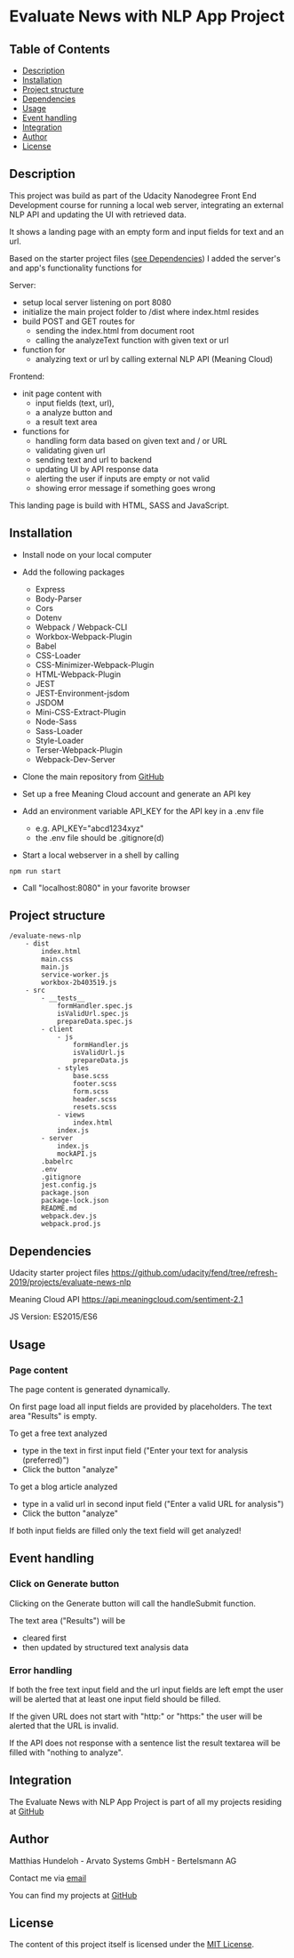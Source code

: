# Evaluate News with NLP App Project

## Table of Contents

* [Description](#description)
* [Installation](#installation)
* [Project structure](#project-structure)
* [Dependencies](#dependencies)
* [Usage](#usage)
* [Event handling](#event-handling)
* [Integration](#integration)
* [Author](#author)
* [License](#license)

## Description

This project was build as part of the Udacity Nanodegree Front End Development course for running a local web server, 
integrating an external NLP API and updating the UI with retrieved data.

It shows a landing page with an empty form and input fields for text and an url.

Based on the starter project files ([see Dependencies](#dependencies)) I added the server's and app's functionality functions for

Server:
* setup local server listening on port 8080
* initialize the main project folder to /dist where index.html resides
* build POST and GET routes for
  * sending the index.html from document root
  * calling the analyzeText function with given text or url
* function for
  * analyzing text or url by calling external NLP API (Meaning Cloud)

Frontend:
* init page content with 
  * input fields (text, url), 
  * a analyze button and 
  * a result text area
* functions for 
  * handling form data based on given text and / or URL
  * validating given url 
  * sending text and url to backend
  * updating UI by API response data
  * alerting the user if inputs are empty or not valid
  * showing error message if something goes wrong

This landing page is build with HTML, SASS and JavaScript.

## Installation
- Install node on your local computer
- Add the following packages
  - Express
  - Body-Parser
  - Cors
  - Dotenv
  - Webpack / Webpack-CLI
  - Workbox-Webpack-Plugin
  - Babel
  - CSS-Loader
  - CSS-Minimizer-Webpack-Plugin
  - HTML-Webpack-Plugin
  - JEST
  - JEST-Environment-jsdom
  - JSDOM
  - Mini-CSS-Extract-Plugin
  - Node-Sass
  - Sass-Loader
  - Style-Loader
  - Terser-Webpack-Plugin
  - Webpack-Dev-Server

- Clone the main repository from [GitHub](https://github.com/MHundeloh/MHundeloh.github.io)
- Set up a free Meaning Cloud account and generate an API key
- Add an environment variable API_KEY for the API key in a .env file
  - e.g. API_KEY="abcd1234xyz"
  - the .env file should be .gitignore(d)
- Start a local webserver in a shell by calling 
```
npm run start
```
- Call "localhost:8080" in your favorite browser

## Project structure
```
/evaluate-news-nlp
    - dist
        index.html
        main.css
        main.js
        service-worker.js
        workbox-2b403519.js
    - src
        - __tests__
            formHandler.spec.js
            isValidUrl.spec.js
            prepareData.spec.js
        - client
            - js
                formHandler.js
                isValidUrl.js
                prepareData.js
            - styles
                base.scss
                footer.scss
                form.scss
                header.scss
                resets.scss
            - views
                index.html
            index.js
        - server
            index.js
            mockAPI.js
        .babelrc
        .env
        .gitignore
        jest.config.js
        package.json
        package-lock.json
        README.md
        webpack.dev.js
        webpack.prod.js
```

## Dependencies
Udacity starter project files <https://github.com/udacity/fend/tree/refresh-2019/projects/evaluate-news-nlp>

Meaning Cloud API <https://api.meaningcloud.com/sentiment-2.1>

JS Version: ES2015/ES6

## Usage

### Page content
The page content is generated dynamically.

On first page load all input fields are provided by placeholders.
The text area "Results" is empty.

To get a free text analyzed
- type in the text in first input field ("Enter your text for analysis (preferred)") 
- Click the button "analyze"

To get a blog article analyzed 
- type in a valid url in second input field ("Enter a valid URL for analysis")
- Click the button "analyze"

If both input fields are filled only the text field will get analyzed!

## Event handling
### Click on Generate button
Clicking on the Generate button will call the handleSubmit function.

The text area ("Results") will be 
- cleared first
- then updated by structured text analysis data

### Error handling
If both the free text input field and the url input fields are left empt the user will be alerted 
that at least one input field should be filled.

If the given URL does not start with "http:" or "https:" the user will be alerted that the URL is invalid.

If the API does not response with a sentence list the result textarea will be filled with "nothing to analyze".

## Integration

The Evaluate News with NLP App Project is part of all my projects residing at [GitHub](https://github.com/MHundeloh.github.io)

## Author
Matthias Hundeloh - Arvato Systems GmbH - Bertelsmann AG

Contact me via [email](mailto:matthias.hundeloh@bertelsmann.de)

You can find my projects at [GitHub](https://github.com/MHundeloh)

## License
The content of this project itself is licensed under the [MIT License](../LICENSE).